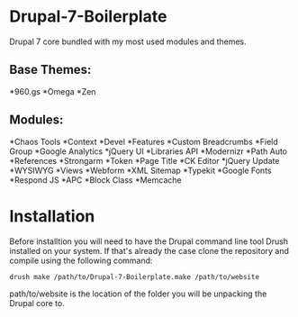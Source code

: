 Drupal-7-Boilerplate
====================

Drupal 7 core bundled with my most used modules and themes. 

Base Themes:
------------

*960.gs
*Omega
*Zen

Modules:
--------

*Chaos Tools
*Context
*Devel
*Features
*Custom Breadcrumbs
*Field Group
*Google Analytics
*jQuery UI
*Libraries API
*Modernizr
*Path Auto
*References
*Strongarm
*Token
*Page Title
*CK Editor
*jQuery Update
*WYSIWYG
*Views
*Webform
*XML Sitemap
*Typekit
*Google Fonts
*Respond JS
*APC
*Block Class
*Memcache

Installation
============

Before installtion you will need to have the Drupal command line tool Drush installed on your system. If that's already the case clone the repository and compile using the following command:

	drush make /path/to/Drupal-7-Boilerplate.make /path/to/website

path/to/website is the location of the folder you will be unpacking the Drupal core to.